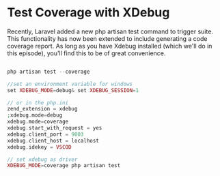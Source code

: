 # Test Coverage with XDebug

Recently, Laravel added a new php artisan test command to trigger suite. This functionality has now been extended to include generating a code coverage report. As long as you have Xdebug installed (which we'll do in this episode), you'll find this to be of great convenience.

```php

php artisan test --coverage

//set an environment variable for windows
set XDEBUG_MODE=debug& set XDEBUG_SESSION=1

// or in the php.ini
zend_extension = xdebug
;xdebug.mode=debug
xdebug.mode=coverage
xdebug.start_with_request = yes
xdebug.client_port = 9003
xdebug.client_host = localhost
xdebug.idekey = VSCOD

// set xdebug as driver
XDEBUG_MODE=coverage php artisan test
```
